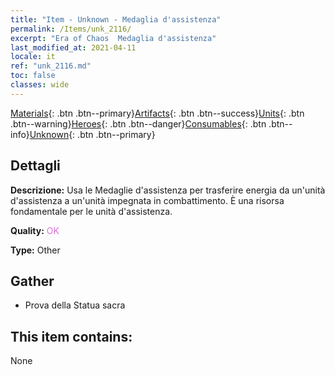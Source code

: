 ```yaml
---
title: "Item - Unknown - Medaglia d'assistenza"
permalink: /Items/unk_2116/
excerpt: "Era of Chaos  Medaglia d'assistenza"
last_modified_at: 2021-04-11
locale: it
ref: "unk_2116.md"
toc: false
classes: wide
---
```

 [Materials](/it/Items/){: .btn .btn--primary}[Artifacts](/it/Items/Artifacts/){: .btn .btn--success}[Units](/it/Items/Units/){: .btn .btn--warning}[Heroes](/it/Items/Heroes/){: .btn .btn--danger}[Consumables](/it/Items/Consumables/){: .btn .btn--info}[Unknown](/it/Items/Unknown/){: .btn .btn--primary}

## Dettagli
 **Descrizione:** Usa le Medaglie d'assistenza per trasferire energia da un'unità d'assistenza a un'unità impegnata in combattimento. È una risorsa fondamentale per le unità d'assistenza.

 **Quality:** <span style="color: #DA70D6">OK</span>

 **Type:** Other

## Gather

*    Prova della Statua sacra 

## This item contains:

  None

